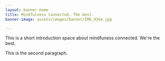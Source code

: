 ```yaml
---
layout: banner-home
title: Mindfulness Connected. The best.
banner-image: assets/images/banner/IMG_4164.jpg

---
```

This is a short introduction space about mindfuness connected. We're the best.

This is the second paragraph.